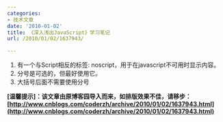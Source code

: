 ```yaml
---
categories:
- 技术文章
date: '2010-01-02'
title: 《深入浅出JavaScript》学习笔记
url: /2010/01/02/1637943/

---
```



1.  有一个与Script相反的标签: noscript，用于在javascript不可用时显示内容。
2.  分号是可选的，但最好使用它。
3.  大括号后面不需要使用分号

**[温馨提示]：该文章由原博客园导入而来，如排版效果不佳，请移步：[http://www.cnblogs.com/coderzh/archive/2010/01/02/1637943.html](http://www.cnblogs.com/coderzh/archive/2010/01/02/1637943.html)**